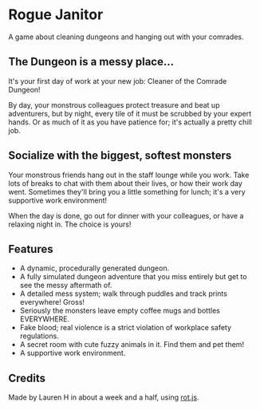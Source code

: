 # Rogue Janitor

A game about cleaning dungeons and hanging out with your comrades.

## The Dungeon is a messy place...

It's your first day of work at your new job: Cleaner of the Comrade Dungeon!

By day, your monstrous colleagues protect treasure and beat up adventurers, but by night, every tile of it must be scrubbed by your expert hands. Or as much of it as you have patience for; it's actually a pretty chill job.

## Socialize with the biggest, softest monsters

Your monstrous friends hang out in the staff lounge while you work. Take lots of breaks to chat with them about their lives, or how their work day went. Sometimes they'll bring you a little something for lunch; it's a very supportive work environment!

When the day is done, go out for dinner with your colleagues, or have a relaxing night in. The choice is yours!

## Features
- A dynamic, procedurally generated dungeon.
- A fully simulated dungeon adventure that you miss entirely but get to see the messy aftermath of.
- A detailed mess system; walk through puddles and track prints everywhere! Gross!
- Seriously the monsters leave empty coffee mugs and bottles EVERYWHERE.
- Fake blood; real violence is a strict violation of workplace safety regulations.
- A secret room with cute fuzzy animals in it. Find them and pet them!
- A supportive work environment.

## Credits

Made by Lauren H in about a week and a half, using [rot.js](http://ondras.github.io/rot.js/hp/).
